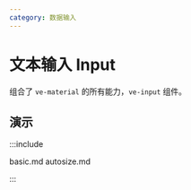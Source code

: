 ```yaml
---
category: 数据输入
---
```


# 文本输入 Input

组合了 `ve-material` 的所有能力，`ve-input` 组件。

## 演示

:::include

basic.md autosize.md

:::